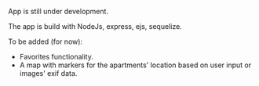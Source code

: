 App is still under development.

The app is build with NodeJs, express, ejs, sequelize.

To be added (for now):
- Favorites functionality.
- A map with markers for the apartments' location based on user input or images' exif data.